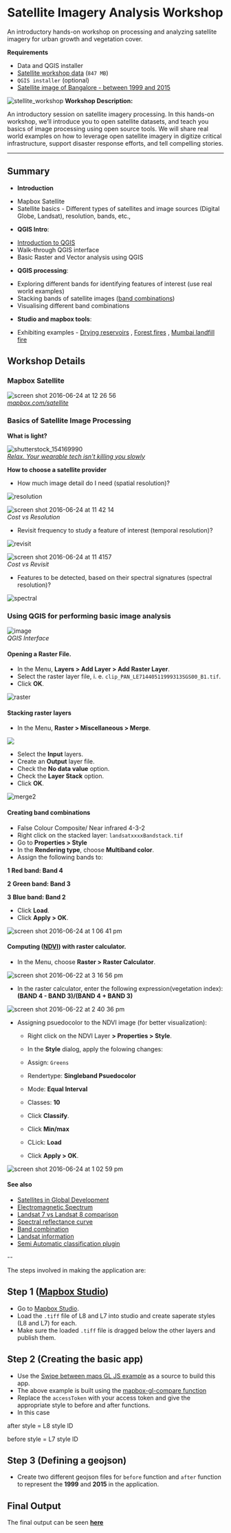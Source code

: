 # Satellite Imagery Analysis Workshop

An introductory hands-on workshop on processing and analyzing satellite imagery for urban growth and vegetation cover.

**Requirements**
* Data and QGIS installer
 * [Satellite workshop data](https://www.dropbox.com/sh/0rh6jdjvrsa29i7/AAB5Q8UORui1zowVgOovjILHa?dl=0) (`847 MB`)
 * `QGIS installer` (optional)
* [Satellite image of Bangalore - between 1999 and 2015](http://mapbox.github.io/workshops/satellite-workshop/)


![stellite_workshop](https://cloud.githubusercontent.com/assets/13744156/16257213/a3d8f512-3874-11e6-97cd-83344f1c39a3.png)
 **Workshop Description:**
 
 An introductory session on satellite imagery processing. In this hands-on workshop, we’ll introduce you to open satellite datasets, and teach you basics of image processing using open source tools. We will share real world examples on how to leverage open satellite imagery in digitize critical infrastructure, support disaster response efforts, and tell compelling stories.

---

## Summary

- **Introduction**
 * Mapbox Satellite
 * Satellite basics - Different types of satellites and image sources (Digital Globe, Landsat), resolution, bands, etc.,

- **QGIS Intro**: 
 * [Introduction to QGIS](http://www.qgistutorials.com/en/)
 * Walk-through QGIS interface
 * Basic Raster and Vector analysis using QGIS

- **QGIS processing**:
 * Exploring different bands for identifying features of interest (use real world examples)
 * Stacking bands of satellite images ([band combinations](https://blogs.esri.com/esri/arcgis/2013/07/24/band-combinations-for-landsat-8/))
 * Visualising different band combinations
 
- **Studio and mapbox tools**: 
 * Exhibiting examples - [Drying reservoirs](https://www.mapbox.com/blog/reservoirs-drying-landsat/) , [Forest fires](https://twitter.com/mapbox/status/727838137871818753) , [Mumbai landfill fire](https://www.mapbox.com/blog/mumbai-landfill-fire/)

## Workshop Details

### Mapbox Satellite

![screen shot 2016-06-24 at 12 26 56](https://cloud.githubusercontent.com/assets/353700/16330478/1a2ec19a-3a07-11e6-967d-e5db9ffb91f5.png)<br>*[mapbox.com/satellite](https://www.mapbox.com/satellite/)*

### Basics of Satellite Image Processing

**What is light?**

![shutterstock_154169990](https://cloud.githubusercontent.com/assets/353700/16329021/531b612a-39fd-11e6-98e0-11eef964e46f.jpg)<br>*[Relax. Your wearable tech isn't killing you slowly](http://www.komando.com/happening-now/300938/relax-your-wearable-tech-isnt-killing-you-slowly/all)*

**How to choose a satellite provider**

* How much image detail do I need (spatial resolution)?

![resolution](https://cloud.githubusercontent.com/assets/353700/16329721/d5214532-3a01-11e6-8946-2c2df4f4239f.gif)

![screen shot 2016-06-24 at 11 42 14](https://cloud.githubusercontent.com/assets/353700/16329506/c8a7e0f0-3a00-11e6-8e9f-6f74a1280455.png)<br>*Cost vs Resolution*

* Revisit frequency to study a feature of interest (temporal resolution)?

![revisit](https://cloud.githubusercontent.com/assets/353700/16329774/31765188-3a02-11e6-91a8-2309b61c5142.gif)

![screen shot 2016-06-24 at 11 4157](https://cloud.githubusercontent.com/assets/353700/16329505/c8a79096-3a00-11e6-863a-6361603584d7.png )<br>*Cost vs Revisit*

* Features to be detected, based on their spectral signatures (spectral resolution)?
 
![spectral](https://cloud.githubusercontent.com/assets/353700/16329846/b76052b2-3a02-11e6-8b56-94ff9efcac28.gif)


### Using QGIS for performing basic image analysis

![image](https://cloud.githubusercontent.com/assets/13744156/16258090/be76c9e4-3879-11e6-8988-99b416271acc.png)<br>*QGIS Interface*


#### Opening a Raster File.

* In the Menu, **Layers > Add Layer > Add Raster Layer**.
* Select the raster layer file, i. e. `clip_PAN_LE71440511999313SGS00_B1.tif`.
* Click **OK**.

![raster](https://cloud.githubusercontent.com/assets/13744156/16258699/a0fa51ee-387c-11e6-8e28-de4216a9a9dd.png)

#### Stacking raster layers

* In the Menu, **Raster > Miscellaneous > Merge**.

![](https://cloud.githubusercontent.com/assets/13744156/16258903/984dcae8-387d-11e6-947c-f44b9a62d70a.png)

* Select the **Input** layers.
* Create an **Output** layer file.
* Check the **No data value** option.
* Check the **Layer Stack** option.
* Click **OK**.


![merge2](https://cloud.githubusercontent.com/assets/13744156/16259032/461ef520-387e-11e6-90cc-e312f8536833.png)

#### Creating band combinations

 * False Colour Composite/ Near infrared 4-3-2
 * Right click on the stacked layer: `landsatxxxxBandstack.tif`
 * Go to **Properties > Style**
 * In the **Rendering type**, choose **Multiband color**. 
 * Assign the following bands to:  
 
 **1** **Red band: Band 4**

 **2** **Green band: Band 3**
  
 **3** **Blue band: Band 2**
  
* Click **Load**. 
* Click **Apply > OK**. 
 
![screen shot 2016-06-24 at 1 06 41 pm](https://cloud.githubusercontent.com/assets/13744156/16331236/9037caf8-3a0c-11e6-826a-1ac33349619d.png)



#### Computing ([NDVI](https://en.wikipedia.org/wiki/Normalized_Difference_Vegetation_Index)) with raster calculator.


* In the Menu, choose **Raster > Raster Calculator**.

![screen shot 2016-06-22 at 3 16 56 pm](https://cloud.githubusercontent.com/assets/13744156/16262246/6637d8fa-388c-11e6-8df7-0899d5123b2c.png)

* In the raster calculator, enter the following expression(vegetation index): **(BAND 4 - BAND 3)/(BAND 4 + BAND 3)**

![screen shot 2016-06-22 at 2 40 36 pm](https://cloud.githubusercontent.com/assets/13744156/16261000/64b7e97a-3887-11e6-839b-a50fb383d142.png)

* Assigning psuedocolor to the NDVI image (for better visualization):

  * Right click on the NDVI Layer **> Properties > Style**.
 
  * In the **Style** dialog, apply the folowing changes:
 
  * Assign: `Greens`
 
  * Rendertype: **Singleband Psuedocolor**
 
  * Mode: **Equal Interval**
 
  * Classes: **10**
 
  * Click **Classify**.
 
  * Click **Min/max**

  * CLick: **Load**
 
  * Click **Apply > OK**.
 
![screen shot 2016-06-24 at 1 02 59 pm](https://cloud.githubusercontent.com/assets/13744156/16331201/36a4f2b8-3a0c-11e6-9370-917a49d71129.png)



#### See also

* [Satellites in Global Development](http://landscape.satsummit.io/)
* [Electromagnetic Spectrum](http://www.ctahr.hawaii.edu/miuralab/projects/makaha/intro_RS.html)
* [Landsat 7 vs Landsat 8 comparison](http://landsat.gsfc.nasa.gov/?p=3186)
* [Spectral reflectance curve](http://www.geol-amu.org/notes/m1r-1-8.htm)
* [Band combination](http://landsat.usgs.gov/L8_band_combos.php)
* [Landsat information](http://www.geosage.com/highview/features_landsat8.html)
* [Semi Automatic classification plugin](http://fromgistors.blogspot.com/2015/07/major-update-semi-automatic-44.html)

--

The steps involved in making the application are:

## Step 1 ([Mapbox Studio](https://www.mapbox.com/studio))

* Go to [Mapbox Studio](https://www.mapbox.com/studio).
* Load the `.tiff` file of L8 and L7 into studio and create saperate styles (L8 and L7) for each.
* Make sure the loaded `.tiff` file is dragged below the other layers and publish them.

## Step 2 (Creating the basic app)

* Use the [Swipe between maps GL JS example](https://www.mapbox.com/mapbox-gl-js/example/mapbox-gl-compare/) as a source to build this app.
 * The above example is built using the [mapbox-gl-compare function](https://github.com/mapbox/mapbox-gl-compare)
* Replace the `accessToken` with your access token and give the appropriate style to before and after functions.
 * In this case 
 
after style = L8 style ID

before style = L7 style ID

## Step 3 (Defining a geojson)

* Create two different geojson files for `before` function and `after` function to represent the **1999** and **2015** in the application.

## Final Output 

The final output can be seen **[here](http://mapbox.github.io/workshops/satellite-workshop/)**

